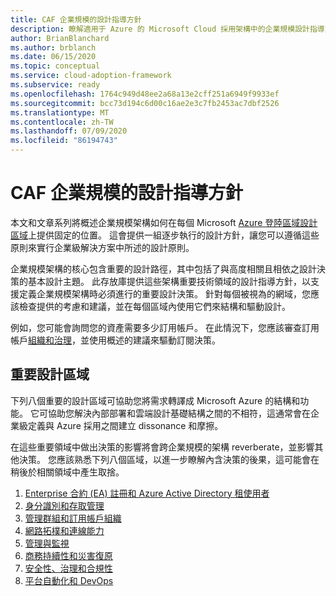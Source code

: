 ```yaml
---
title: CAF 企業規模的設計指導方針
description: 瞭解適用于 Azure 的 Microsoft Cloud 採用架構中的企業規模設計指導方針。
author: BrianBlanchard
ms.author: brblanch
ms.date: 06/15/2020
ms.topic: conceptual
ms.service: cloud-adoption-framework
ms.subservice: ready
ms.openlocfilehash: 1764c949d48ee2a68a13e2cff251a6949f9933ef
ms.sourcegitcommit: bcc73d194c6d00c16ae2e3c7fb2453ac7dbf2526
ms.translationtype: MT
ms.contentlocale: zh-TW
ms.lasthandoff: 07/09/2020
ms.locfileid: "86194743"
---
```

# <a name="caf-enterprise-scale-design-guidelines"></a>CAF 企業規模的設計指導方針

本文和文章系列將概述企業規模架構如何在每個 Microsoft [Azure 登陸區域設計區域](../landing-zone/design-areas.md)上提供固定的位置。 這會提供一組逐步執行的設計方針，讓您可以遵循這些原則來實行企業級解決方案中所述的設計原則。

企業規模架構的核心包含重要的設計路徑，其中包括了與高度相關且相依之設計決策的基本設計主題。 此存放庫提供這些架構重要技術領域的設計指導方針，以支援定義企業規模架構時必須進行的重要設計決策。 針對每個被視為的網域，您應該檢查提供的考慮和建議，並在每個區域內使用它們來結構和驅動設計。

例如，您可能會詢問您的資產需要多少訂用帳戶。 在此情況下，您應該審查訂用帳戶[組織和治理](./management-group-and-subscription-organization.md#subscription-organization-and-governance)，並使用概述的建議來驅動訂閱決策。

## <a name="critical-design-areas"></a>重要設計區域

下列八個重要的設計區域可協助您將需求轉譯成 Microsoft Azure 的結構和功能。 它可協助您解決內部部署和雲端設計基礎結構之間的不相符，這通常會在企業級定義與 Azure 採用之間建立 dissonance 和摩擦。

在這些重要領域中做出決策的影響將會跨企業規模的架構 reverberate，並影響其他決策。 您應該熟悉下列八個區域，以進一步瞭解內含決策的後果，這可能會在稍後於相關領域中產生取捨。

1. [Enterprise 合約 (EA) 註冊和 Azure Active Directory 租使用者](./enterprise-enrollment-and-azure-ad-tenants.md)
2. [身分識別和存取管理](./identity-and-access-management.md)
3. [管理群組和訂用帳戶組織](./management-group-and-subscription-organization.md)
4. [網路拓樸和連線能力](./network-topology-and-connectivity.md)
5. [管理與監視](./management-and-monitoring.md)
6. [商務持續性和災害復原](./business-continuity-and-disaster-recovery.md)
7. [安全性、治理和合規性](./security-governance-and-compliance.md)
8. [平台自動化和 DevOps](./platform-automation-and-devops.md)
